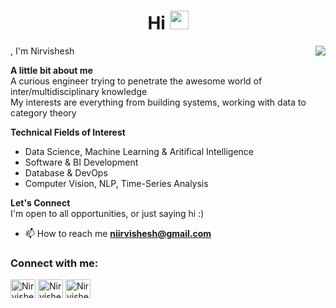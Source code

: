 <h1 align="center">Hi <img src="https://raw.githubusercontent.com/iampavangandhi/iampavangandhi/master/gifs/Hi.gif" width="30px"></h2> , I'm Nirvishesh</h1>
<!--GIF: Tenor--><img align="right" src="https://c.tenor.com/4uu_Eb0vj40AAAAM/machine-learning-baby-crying.gif" />

**A little bit about me** <br/>
A curious engineer trying to penetrate the awesome world of inter/multidisciplinary knowledge <br/>
My interests are everything from building systems, working with data to category theory 


**Technical Fields of Interest** <br/>
- Data Science, Machine Learning & Aritifical Intelligence
- Software & BI Development
- Database & DevOps
- Computer Vision, NLP, Time-Series Analysis
 
**Let's Connect** <br/>
I'm open to all opportunities, or just saying hi :)

- 📫 How to reach me **niirvishesh@gmail.com**

<h3 align="left">Connect with me:</h3>
<p align="left">
<a href="https://twitter.com/niirvishesh" target="blank"><img align="center" src="https://cdn.jsdelivr.net/npm/simple-icons@3.0.1/icons/twitter.svg" alt="Nirvishesh" height="30" width="40" /></a>
<a href="https://linkedin.com/in/nirvishesh" target="blank"><img align="center" src="https://cdn.jsdelivr.net/npm/simple-icons@3.0.1/icons/linkedin.svg" alt="Nirvishesh" height="30" width="40" /></a>
<a href="https://fb.com/niirvishesh" target="blank"><img align="center" src="https://cdn.jsdelivr.net/npm/simple-icons@3.0.1/icons/facebook.svg" alt="Nirvishesh" height="30" width="40" /></a>
</p>

